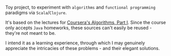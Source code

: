 Toy project, to experiment with `algorithms` and `functional programming` paradigms via `Scala`/`Clojure`.

It's based on the lectures for [Coursera's Algorithms, Part I](https://www.coursera.org/course/algs4partI).
Since the course only accepts `Java` homeworks, these sources can't easily be reused - they're not meant to be.

I intend it as a learning experience, through which I may genuinely appreciate the intricacies of these problems - and their elegant solutions.  
